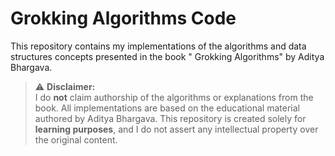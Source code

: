# Grokking Algorithms Code

This repository contains my implementations of the algorithms and data structures concepts presented in the book "
Grokking Algorithms" by Aditya Bhargava.

> ⚠️ **Disclaimer:**  
> I do **not** claim authorship of the algorithms or explanations from the book. All implementations are based on the
> educational material authored by Aditya Bhargava. This repository is created solely for **learning purposes**, and I do
> not assert any intellectual property over the original content.
